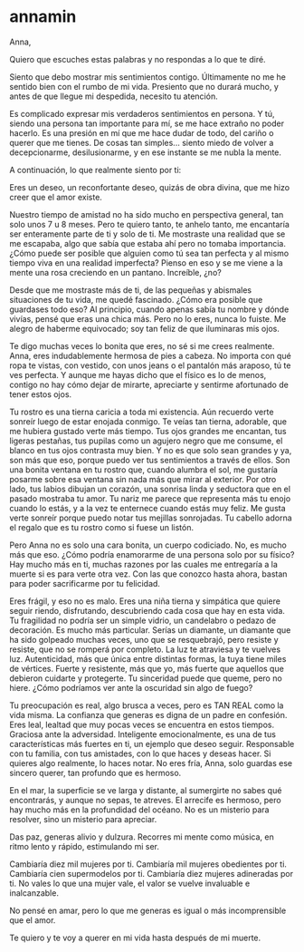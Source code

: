 # annamin

Anna,

Quiero que escuches estas palabras y no respondas a lo que te diré.

Siento que debo mostrar mis sentimientos contigo. Últimamente no me he sentido bien con el rumbo de mi vida. Presiento que no durará mucho, y antes de que llegue mi despedida, necesito tu atención.

Es complicado expresar mis verdaderos sentimientos en persona. Y tú, siendo una persona tan importante para mí, se me hace extraño no poder hacerlo. Es una presión en mí que me hace dudar de todo, del cariño o querer que me tienes. De cosas tan simples... siento miedo de volver a decepcionarme, desilusionarme, y en ese instante se me nubla la mente.

A continuación, lo que realmente siento por ti:

Eres un deseo, un reconfortante deseo, quizás de obra divina, que me hizo creer que el amor existe.

Nuestro tiempo de amistad no ha sido mucho en perspectiva general, tan solo unos 7 u 8 meses. Pero te quiero tanto, te anhelo tanto, me encantaría ser enteramente parte de ti y solo de ti. Me mostraste una realidad que se me escapaba, algo que sabía que estaba ahí pero no tomaba importancia. ¿Cómo puede ser posible que alguien como tú sea tan perfecta y al mismo tiempo viva en una realidad imperfecta? Pienso en eso y se me viene a la mente una rosa creciendo en un pantano. Increíble, ¿no?

Desde que me mostraste más de ti, de las pequeñas y abismales situaciones de tu vida, me quedé fascinado. ¿Cómo era posible que guardases todo eso? Al principio, cuando apenas sabía tu nombre y dónde vivías, pensé que eras una chica más. Pero no lo eres, nunca lo fuiste. Me alegro de haberme equivocado; soy tan feliz de que iluminaras mis ojos.

Te digo muchas veces lo bonita que eres, no sé si me crees realmente. Anna, eres indudablemente hermosa de pies a cabeza. No importa con qué ropa te vistas, con vestido, con unos jeans o el pantalón más araposo, tú te ves perfecta. Y aunque me hayas dicho que el físico es lo de menos, contigo no hay cómo dejar de mirarte, apreciarte y sentirme afortunado de tener estos ojos.

Tu rostro es una tierna caricia a toda mi existencia. Aún recuerdo verte sonreír luego de estar enojada conmigo. Te veías tan tierna, adorable, que me hubiera gustado verte más tiempo. Tus ojos grandes me encantan, tus ligeras pestañas, tus pupilas como un agujero negro que me consume, el blanco en tus ojos contrasta muy bien. Y no es que solo sean grandes y ya, son más que eso, porque puedo ver tus sentimientos a través de ellos. Son una bonita ventana en tu rostro que, cuando alumbra el sol, me gustaría posarme sobre esa ventana sin nada más que mirar al exterior. Por otro lado, tus labios dibujan un corazón, una sonrisa linda y seductora que en el pasado mostraba tu amor. Tu nariz me parece que representa más tu enojo cuando lo estás, y a la vez te enternece cuando estás muy feliz. Me gusta verte sonreír porque puedo notar tus mejillas sonrojadas. Tu cabello adorna el regalo que es tu rostro como si fuese un listón.

Pero Anna no es solo una cara bonita, un cuerpo codiciado. No, es mucho más que eso. ¿Cómo podría enamorarme de una persona solo por su físico? Hay mucho más en ti, muchas razones por las cuales me entregaría a la muerte si es para verte otra vez. Con las que conozco hasta ahora, bastan para poder sacrificarme por tu felicidad.

Eres frágil, y eso no es malo. Eres una niña tierna y simpática que quiere seguir riendo, disfrutando, descubriendo cada cosa que hay en esta vida. Tu fragilidad no podría ser un simple vidrio, un candelabro o pedazo de decoración. Es mucho más particular. Serías un diamante, un diamante que ha sido golpeado muchas veces, uno que se resquebrajó, pero resiste y resiste, que no se romperá por completo. La luz te atraviesa y te vuelves luz. Autenticidad, más que única entre distintas formas, la tuya tiene miles de vértices. Fuerte y resistente, más que yo, más fuerte que aquellos que debieron cuidarte y protegerte. Tu sinceridad puede que queme, pero no hiere. ¿Cómo podríamos ver ante la oscuridad sin algo de fuego?

Tu preocupación es real, algo brusca a veces, pero es TAN REAL como la vida misma. La confianza que generas es digna de un padre en confesión. Eres leal, lealtad que muy pocas veces se encuentra en estos tiempos. Graciosa ante la adversidad. Inteligente emocionalmente, es una de tus características más fuertes en ti, un ejemplo que deseo seguir. Responsable con tu familia, con tus amistades, con lo que haces y deseas hacer. Si quieres algo realmente, lo haces notar. No eres fría, Anna, solo guardas ese sincero querer, tan profundo que es hermoso.

En el mar, la superficie se ve larga y distante, al sumergirte no sabes qué encontrarás, y aunque no sepas, te atreves. El arrecife es hermoso, pero hay mucho más en la profundidad del océano. No es un misterio para resolver, sino un misterio para apreciar.

Das paz, generas alivio y dulzura. Recorres mi mente como música, en ritmo lento y rápido, estimulando mi ser.

Cambiaría diez mil mujeres por ti. Cambiaría mil mujeres obedientes por ti. Cambiaría cien supermodelos por ti. Cambiaría diez mujeres adineradas por ti. No vales lo que una mujer vale, el valor se vuelve invaluable e inalcanzable.

No pensé en amar, pero lo que me generas es igual o más incomprensible que el amor.

Te quiero y te voy a querer en mi vida hasta después de mi muerte.
